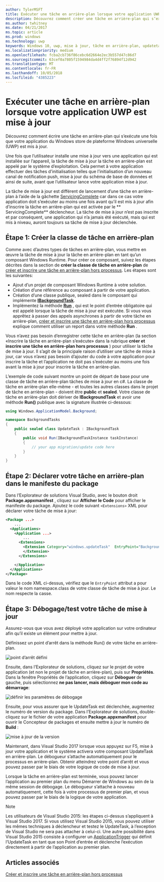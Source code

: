 ```yaml
---
author: TylerMSFT
title: Exécuter une tâche en arrière-plan lorsque votre application UWP est mise à jour
description: Découvrez comment créer une tâche en arrière-plan qui s’exécute lorsque votre application du Windows Store de la plateforme Windows universelle (UWP) est mise à jour.
ms.author: twhitney
ms.date: 04/21/2017
ms.topic: article
ms.prod: windows
ms.technology: uwp
keywords: Windows 10, uwp, mise à jour, tâche en arrière-plan, updatetask, tâche en arrière-plan
ms.localizationpriority: medium
ms.openlocfilehash: fcba2cb736f86cebc6d2664e2ec3b557d47c86d7
ms.sourcegitcommit: 63cef0a7805f1594984da4d4ff2f76894f12d942
ms.translationtype: MT
ms.contentlocale: fr-FR
ms.lasthandoff: 10/05/2018
ms.locfileid: "4385223"
---
```

# <a name="run-a-background-task-when-your-uwp-app-is-updated"></a>Exécuter une tâche en arrière-plan lorsque votre application UWP est mise à jour

Découvrez comment écrire une tâche en arrière-plan qui s’exécute une fois que votre application du Windows store de plateforme Windows universelle (UWP) est mis à jour.

Une fois que l’utilisateur installe une mise à jour vers une application qui est installée sur l’appareil, la tâche de mise à jour la tâche en arrière-plan est appelé par le système d’exploitation. Cela permet à votre application effectuer des tâches d’initialisation telles que l’initialisation d’un nouveau canal de notification push, mise à jour du schéma de base de données et ainsi de suite, avant que l’utilisateur lance votre application mise à jour.

La tâche de mise à jour est différent de lancement d’une tâche en arrière-plan à l’aide de la gâchette [ServicingComplete](https://docs.microsoft.com/uwp/api/Windows.ApplicationModel.Background.SystemTriggerType) car dans ce cas votre application doit s’exécuter au moins une fois avant qu’il est mis à jour afin d’inscrire la tâche en arrière-plan qui est activée par le ** ServicingComplete** déclencheur.  La tâche de mise à jour n’est pas inscrite et par conséquent, une application qui n’a jamais été exécuté, mais qui est mis à niveau, auront toujours sa tâche de mise à jour déclenchée.

## <a name="step-1-create-the-background-task-class"></a>Étape 1: Créer la classe de tâche en arrière-plan

Comme avec d’autres types de tâches en arrière-plan, vous mettre en œuvre la tâche de mise à jour la tâche en arrière-plan en tant qu’un composant Windows Runtime. Pour créer ce composant, suivez les étapes décrites dans la section de **créer la classe de tâche en arrière-plan** de [créer et inscrire une tâche en arrière-plan hors processus](https://docs.microsoft.com/windows/uwp/launch-resume/create-and-register-a-background-task). Les étapes sont les suivantes:

- Ajout d’un projet de composant Windows Runtime à votre solution.
- Création d’une référence au composant à partir de votre application.
- Création d’une classe publique, sealed dans le composant qui implémente [**IBackgroundTask**](https://msdn.microsoft.com/library/windows/apps/br224794).
- Implémentez la méthode [**Run**](https://msdn.microsoft.com/library/windows/apps/br224811) , qui est le point d’entrée obligatoire qui est appelé lorsque la tâche de mise à jour est exécutée. Si vous vous apprêtez à passer des appels asynchrones à partir de votre tâche en arrière-plan, [créer et inscrire une tâche en arrière-plan hors processus](https://docs.microsoft.com/windows/uwp/launch-resume/create-and-register-a-background-task) explique comment utiliser un report dans votre méthode **Run** .

Vous n’avez pas besoin d’enregistrer cette tâche en arrière-plan (la section «Inscrire la tâche en arrière-plan s’exécute» dans la rubrique **créer et inscrire une tâche en arrière-plan hors processus** ) pour utiliser la tâche de mise à jour. Il s’agit de la principale raison d’utiliser une tâche de mise à jour, car vous n’avez pas besoin d’ajouter du code à votre application pour inscrire la tâche et l’application ne doit pas s’exécuter au moins une fois avant la mise à jour pour inscrire la tâche en arrière-plan.

L’exemple de code suivant montre un point de départ de base pour une classe de tâche en arrière-plan tâches de mise à jour en c#. La classe de tâche en arrière-plan elle-même - et toutes les autres classes dans le projet de tâche en arrière-plan - doivent être **public** et **sealed**. Votre classe de tâche en arrière-plan doit dériver de **IBackgroundTask** et avoir une méthode **Run()** publique avec la signature illustrée ci-dessous:

```cs
using Windows.ApplicationModel.Background;

namespace BackgroundTasks
{
    public sealed class UpdateTask : IBackgroundTask
    {
        public void Run(IBackgroundTaskInstance taskInstance)
        {
            // your app migration/update code here
        }
    }
}
```

## <a name="step-2-declare-your-background-task-in-the-package-manifest"></a>Étape 2: Déclarer votre tâche en arrière-plan dans le manifeste du package

Dans l’Explorateur de solutions Visual Studio, avec le bouton droit **Package.appxmanifest** , cliquez sur **Afficher le Code** pour afficher le manifeste du package. Ajoutez le code suivant `<Extensions>` XML pour déclarer votre tâche de mise à jour:

```XML
<Package ...>
    ...
  <Applications>  
    <Application ...>  
        ...
      <Extensions>  
        <Extension Category="windows.updateTask"  EntryPoint="BackgroundTasks.UpdateTask">  
        </Extension>  
      </Extensions>

    </Application>  
  </Applications>  
</Package>
```

Dans le code XML ci-dessus, vérifiez que le `EntryPoint` attribut a pour valeur le nom namespace.class de votre classe de tâche de mise à jour. Le nom respecte la casse.

## <a name="step-3-debugtest-your-update-task"></a>Étape 3: Débogage/test votre tâche de mise à jour

Assurez-vous que vous avez déployé votre application sur votre ordinateur afin qu’il existe un élément pour mettre à jour.

Définissez un point d’arrêt dans la méthode Run() de votre tâche en arrière-plan.

![point d’arrêt défini](images/run-func-breakpoint.png)

Ensuite, dans l’Explorateur de solutions, cliquez sur le projet de votre application (et non le projet de tâche en arrière-plan), puis sur **Propriétés**. Dans la fenêtre Propriétés de l’application, cliquez sur **Déboguer** de gauche, puis sélectionnez **ne pas lancer, mais déboguer mon code au démarrage**:

![définir les paramètres de débogage](images/do-not-launch-but-debug.png)

Ensuite, pour vous assurer que le UpdateTask est déclenchée, augmentez le numéro de version du package. Dans l’Explorateur de solutions, double-cliquez sur le fichier de votre application **Package.appxmanifest** pour ouvrir le Concepteur de packages et ensuite mettre à jour le numéro de **Build** :

![mise à jour de la version](images/bump-version.png)

Maintenant, dans Visual Studio 2017 lorsque vous appuyez sur F5, mise à jour votre application et le système activera votre composant UpdateTask en arrière-plan. Le débogueur s’attache automatiquement pour le processus en arrière-plan. Obtenir atteindrez votre point d’arrêt et vous pouvez passer par le biais de votre logique de code de mise à jour.

Lorsque la tâche en arrière-plan est terminée, vous pouvez lancer l’application au premier plan du menu Démarrer de Windows au sein de la même session de débogage. Le débogueur s’attache à nouveau automatiquement, cette fois à votre processus de premier plan, et vous pouvez passer par le biais de la logique de votre application.

> [!NOTE]
> Les utilisateurs de Visual Studio 2015: les étapes ci-dessus s’appliquent à Visual Studio 2017. Si vous utilisez Visual Studio 2015, vous pouvez utiliser les mêmes techniques à déclencheur et testez le UpdateTask, à l’exception de Visual Studio ne sera pas attacher à celui-ci. Une autre possibilité dans Visual Studio 2015 consiste à configurer un [ApplicationTrigger](https://docs.microsoft.com/windows/uwp/launch-resume/trigger-background-task-from-app) qui définit l’UpdateTask en tant que son Point d’entrée et déclenche l’exécution directement à partir de l’application au premier plan.

## <a name="see-also"></a>Articles associés

[Créer et inscrire une tâche en arrière-plan hors processus](https://docs.microsoft.com/windows/uwp/launch-resume/create-and-register-a-background-task)
